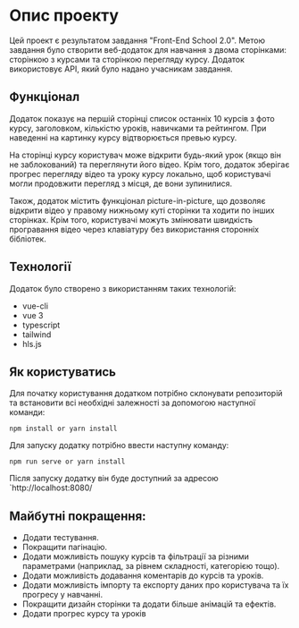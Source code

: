 # Опис проекту

Цей проект є результатом завдання "Front-End School 2.0". Метою завдання було створити веб-додаток для навчання з двома сторінками: сторінкою з курсами та сторінкою перегляду курсу. Додаток використовує API, який було надано учасникам завдання.

## Функціонал

Додаток показує на першій сторінці список останніх 10 курсів з фото курсу, заголовком, кількістю уроків, навичками та рейтингом. При наведенні на картинку курсу відтворюється превью курсу.

На сторінці курсу користувач може відкрити будь-який урок (якщо він не заблокований) та переглянути його відео. Крім того, додаток зберігає прогрес перегляду відео та уроку курсу локально, щоб користувачі могли продовжити перегляд з місця, де вони зупинилися.

Також, додаток містить функціонал picture-in-picture, що дозволяє відкрити відео у правому нижньому куті сторінки та ходити по інших сторінках. Крім того, користувачі можуть змінювати швидкість програвання відео через клавіатуру без використання сторонніх бібліотек.

## Технології

Додаток було створено з використанням таких технологій:

- vue-cli
- vue 3
- typescript
- tailwind
- hls.js

## Як користуватись

Для початку користування додатком потрібно склонувати репозиторій та встановити всі необхідні залежності за допомогою наступної команди:

```
npm install or yarn install
```

Для запуску додатку потрібно ввести наступну команду:

```
npm run serve or yarn install
```

Після запуску додатку він буде доступний за адресою `http://localhost:8080/

## Майбутні покращення:

- Додати тестування.
- Покращити пагінацію.
- Додати можливість пошуку курсів та фільтрації за різними параметрами (наприклад, за рівнем складності, категорією тощо).
- Додати можливість додавання коментарів до курсів та уроків.
- Додати можливість імпорту та експорту даних про користувача та їх прогресу у навчанні.
- Покращити дизайн сторінки та додати більше анімацій та ефектів.
- Додати прогрес курсу та уроків
